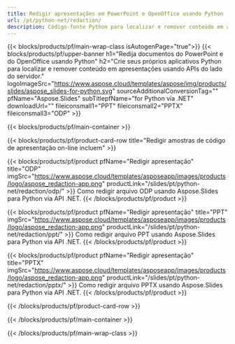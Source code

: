 ```yaml
---
title: Redigir apresentações em PowerPoint e OpenOffice usando Python
url: /pt/python-net/redaction/
description: Código-fonte Python para localizar e remover conteúdo em apresentações do PowerPoint e OpenOffice™
---
```


{{< blocks/products/pf/main-wrap-class isAutogenPage="true">}}
{{< blocks/products/pf/upper-banner h1="Redija documentos do PowerPoint e do OpenOffice usando Python" h2="Crie seus próprios aplicativos Python para localizar e remover conteúdo em apresentações usando APIs do lado do servidor." logoImageSrc="https://www.aspose.cloud/templates/aspose/img/products/slides/aspose_slides-for-python.svg" sourceAdditionalConversionTag="" pfName="Aspose.Slides" subTitlepfName="for Python via .NET" downloadUrl="" fileiconsmall1="PPT" fileiconsmall2="PPTX" fileiconsmall3="ODP" >}}

{{< blocks/products/pf/main-container >}}

{{< blocks/products/pf/product-card-row title="Redigir amostras de código de apresentação on-line incluem" >}}

{{< blocks/products/pf/product pfName="Redigir apresentação" title="ODP" imgSrc="https://www.aspose.cloud/templates/asposeapp/images/products/logo/aspose_redaction-app.png" productLink="/slides/pt/python-net/redaction/odp/" >}}
Como redigir arquivo ODP usando Aspose.Slides para Python via API .NET.
{{< /blocks/products/pf/product >}}

{{< blocks/products/pf/product pfName="Redigir apresentação" title="PPT" imgSrc="https://www.aspose.cloud/templates/asposeapp/images/products/logo/aspose_redaction-app.png" productLink="/slides/pt/python-net/redaction/ppt/" >}}
Como redigir arquivo PPT usando Aspose.Slides para Python via API .NET.
{{< /blocks/products/pf/product >}}

{{< blocks/products/pf/product pfName="Redigir apresentação" title="PPTX" imgSrc="https://www.aspose.cloud/templates/asposeapp/images/products/logo/aspose_redaction-app.png" productLink="/slides/pt/python-net/redaction/pptx/" >}}
Como redigir arquivo PPTX usando Aspose.Slides para Python via API .NET.
{{< /blocks/products/pf/product >}}



{{< /blocks/products/pf/product-card-row >}}

{{< /blocks/products/pf/main-container >}}
    
{{< /blocks/products/pf/main-wrap-class >}}